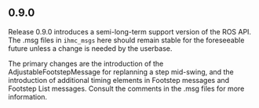 ## 0.9.0

Release 0.9.0 introduces a semi-long-term support version of the ROS API. 
The .msg files in `ihmc_msgs` here should remain stable for the foreseeable future unless a change is needed by the userbase.

The primary changes are the introduction of the AdjustableFootstepMessage for replanning a step mid-swing, and the introduction
of additional timing elements in Footstep messages and Footstep List messages. Consult the comments in the .msg files for more information.